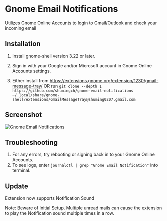 # Gnome Email Notifications

Utilizes Gnome Online Accounts to login to Gmail/Outlook and check your incoming email

## Installation

1. Install gnome-shell version 3.22 or later.

2. Sign in with your Google and/or Microsoft account in Gnome Online Accounts settings.

3. Either install from https://extensions.gnome.org/extension/1230/gmail-message-tray/
OR
run `git clone --depth 1 https://github.com/shumingch/gnome-email-notifications ~/.local/share/gnome-shell/extensions/GmailMessageTray@shuming0207.gmail.com`

## Screenshot

![Gnome Email Notifications](screenshot.png "Gnome Email Notifications")

## Troubleshooting

1. For any errors, try rebooting or signing back in to your Gnome Online Accounts. 
2. To see logs, enter `journalctl | grep "Gnome Email Notification"` into terminal. 

## Update

Extension now supports Notification Sound

Note: Beware of Initial Setup. Multiple unread mails can cause the extension to play the Notification sound multiple times in a row.